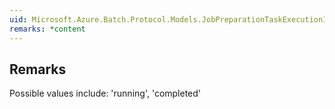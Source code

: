 ```yaml
---  
uid: Microsoft.Azure.Batch.Protocol.Models.JobPreparationTaskExecutionInformation.State  
remarks: *content  
---  
```

  
## Remarks  
 Possible values include: 'running', 'completed'